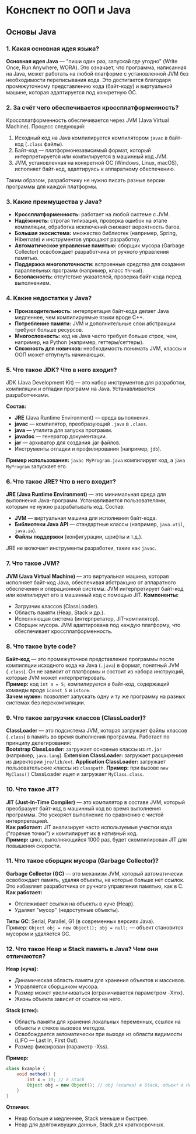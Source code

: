 # Конспект по ООП и Java

## Основы Java

### 1. Какая основная идея языка?
**Основная идея Java** — "пиши один раз, запускай где угодно" (Write Once, Run Anywhere, WORA). Это означает, что программа, написанная на Java, может работать на любой платформе с установленной JVM без необходимости переписывания кода. Это достигается благодаря промежуточному представлению кода (байт-коду) и виртуальной машине, которая адаптируется под конкретную ОС.

### 2. За счёт чего обеспечивается кроссплатформенность?
Кроссплатформенность обеспечивается через JVM (Java Virtual Machine). Процесс следующий:
1. Исходный код на Java компилируется компилятором `javac` в байт-код (`.class` файлы).
2. Байт-код — платформонезависимый формат, который интерпретируется или компилируется в машинный код JVM.
3. JVM, установленная на конкретной ОС (Windows, Linux, macOS), исполняет байт-код, адаптируясь к аппаратному обеспечению.

Таким образом, разработчику не нужно писать разные версии программы для каждой платформы.

### 3. Какие преимущества у Java?
- **Кроссплатформенность:** работает на любой системе с JVM.
- **Надёжность:** строгая типизация, проверка ошибок на этапе компиляции, обработка исключений снижают вероятность багов.
- **Большая экосистема:** множество библиотек (например, Spring, Hibernate) и инструментов упрощают разработку.
- **Автоматическое управление памятью:** сборщик мусора (Garbage Collector) освобождает разработчика от ручного управления памятью.
- **Поддержка многопоточности:** встроенные средства для создания параллельных программ (например, класс `Thread`).
- **Безопасность:** отсутствие указателей, проверка байт-кода перед выполнением.

### 4. Какие недостатки у Java?
- **Производительность:** интерпретация байт-кода делает Java медленнее, чем компилируемые языки вроде C++.
- **Потребление памяти:** JVM и дополнительные слои абстракции требуют больше ресурсов.
- **Многословность:** код на Java часто требует больше строк, чем, например, на Python (например, геттеры/сеттеры).
- **Сложность для новичков:** необходимость понимать JVM, классы и ООП может отпугнуть начинающих.

### 5. Что такое JDK? Что в него входит?
JDK (Java Development Kit) — это набор инструментов для разработки, компиляции и отладки программ на Java. Устанавливается разработчиками.

**Состав:**
- **JRE** (Java Runtime Environment) — среда выполнения.
- **javac** — компилятор, преобразующий `.java` в `.class`.
- **java** — утилита для запуска программ.
- **javadoc** — генератор документации.
- **jar** — архиватор для создания .jar файлов.
- Инструменты отладки и профилирования (например, `jdb`).

**Пример использования:** `javac MyProgram.java` компилирует код, а `java MyProgram` запускает его.

### 6. Что такое JRE? Что в него входит?
**JRE (Java Runtime Environment)** — это минимальная среда для выполнения Java-программ. Устанавливается пользователями, которым не нужно разрабатывать код.
Состав:
- **JVM** — виртуальная машина для исполнения байт-кода.
- **Библиотеки Java API** — стандартные классы (например, `java.util`, `java.io`).
- **Файлы поддержки** (конфигурации, шрифты и т.д.).

JRE не включает инструменты разработки, такие как `javac`.

### 7. Что такое JVM?
**JVM (Java Virtual Machine)** — это виртуальная машина, которая исполняет байт-код Java, обеспечивая абстракцию от аппаратного обеспечения и операционной системы. JVM интерпретирует байт-код или компилирует его в машинный код с помощью JIT.
**Компоненты:**
- Загрузчик классов (ClassLoader).
- Область памяти (Heap, Stack и др.).
- Исполняющая система (интерпретатор, JIT-компилятор).
- Сборщик мусора.
JVM адаптирована под каждую платформу, что обеспечивает кроссплатформенность.

### 8. Что такое byte code?
**Байт-код** — это промежуточное представление программы после компиляции исходного кода на Java (`.java`) в формат, понятный JVM (`.class`). Он не зависит от платформы и состоит из набора инструкций, которые JVM может интерпретировать.  
**Пример:** код `int a = 5;` компилируется в байт-код, содержащий команды вроде `iconst_5` и `istore`.  
**Зачем нужен:** позволяет запускать одну и ту же программу на разных системах без перекомпиляции.

### 9. Что такое загрузчик классов (ClassLoader)?
**ClassLoader** — это подсистема JVM, которая загружает файлы классов (`.class`) в память во время выполнения программы. Работает по принципу делегирования:  
**Bootstrap ClassLoader:** загружает основные классы из `rt.jar` (например, `java.lang`).
**Extension ClassLoader:** загружает расширения из директории `jre/lib/ext`.
**Application ClassLoader:** загружает пользовательские классы из `classpath`.
**Пример:** при вызове `new MyClass()` ClassLoader ищет и загружает `MyClass.class`.

### 10. Что такое JIT?
**JIT (Just-In-Time Compiler)** — это компилятор в составе JVM, который преобразует байт-код в машинный код во время выполнения программы. Это ускоряет выполнение по сравнению с чистой интерпретацией.  
**Как работает:** JIT анализирует часто используемые участки кода ("горячие точки") и компилирует их в нативный код.  
**Пример:** цикл, выполняющийся 1000 раз, будет скомпилирован JIT для повышения скорости.

### 11. Что такое сборщик мусора (Garbage Collector)?
**Garbage Collector (GC)** — это механизм JVM, который автоматически освобождает память, удаляя объекты, на которые больше нет ссылок. Это избавляет разработчика от ручного управления памятью, как в C.  
**Как работает:**
- Отслеживает ссылки на объекты в куче (Heap).
- Удаляет "мусор" (недоступные объекты).

**Типы GC**: Serial, Parallel, G1 (в современных версиях Java).  
Пример: `Object obj = new Object(); obj = null;` — объект становится мусором и удаляется GC.

### 12. Что такое Heap и Stack память в Java? Чем они отличаются?
**Heap (куча):**
- Динамическая область памяти для хранения объектов и массивов.
- Управляется сборщиком мусора.
- Размер может увеличиваться (ограничивается параметром -Xmx).
- Жизнь объекта зависит от ссылок на него.

**Stack (стек):**
- Область памяти для хранения локальных переменных, ссылок на объекты и стеков вызовов методов.
- Освобождается автоматически при выходе из области видимости (LIFO — Last In, First Out).
- Размер фиксирован (параметр -Xss).

**Пример:**
```java
class Example {
    void method() {
        int x = 10; // в Stack
        Object obj = new Object(); // obj (ссылка) в Stack, объект в Heap
    }
}
```
**Отличия:**
- Heap больше и медленнее, Stack меньше и быстрее.
- Heap для долгоживущих данных, Stack для краткосрочных.



